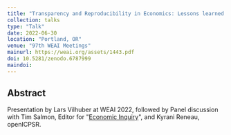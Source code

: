 ```yaml
---
title: "Transparency and Reproducibility in Economics: Lessons learned from 1,000 papers"
collection: talks
type: "Talk"
date: 2022-06-30
location: "Portland, OR"
venue: "97th WEAI Meetings"
mainurl: https://weai.org/assets/1443.pdf
doi: 10.5281/zenodo.6787999
maindoi: 
---
```


## Abstract

Presentation by Lars Vilhuber at WEAI 2022, followed by Panel discussion with Tim Salmon, Editor for "[Economic Inquiry](https://weai.org/journals/view/EI)", and Kyrani Reneau, openICPSR.

